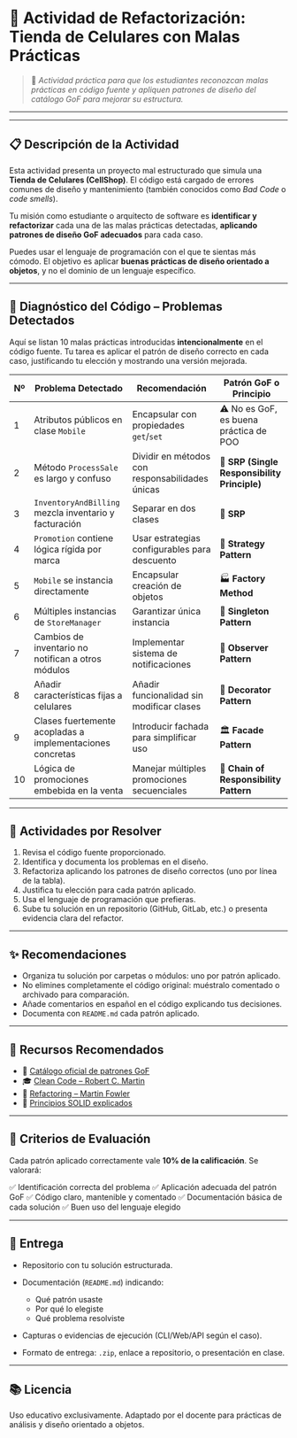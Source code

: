 

# 📱 Actividad de Refactorización: Tienda de Celulares con Malas Prácticas

> 🧠 *Actividad práctica para que los estudiantes reconozcan malas prácticas en código fuente y apliquen patrones de diseño del catálogo GoF para mejorar su estructura.*

---

---

## 📋 Descripción de la Actividad

Esta actividad presenta un proyecto mal estructurado que simula una **Tienda de Celulares (CellShop)**. El código está cargado de errores comunes de diseño y mantenimiento (también conocidos como *Bad Code* o *code smells*).

Tu misión como estudiante o arquitecto de software es **identificar y refactorizar** cada una de las malas prácticas detectadas, **aplicando patrones de diseño GoF adecuados** para cada caso.

Puedes usar el lenguaje de programación con el que te sientas más cómodo. El objetivo es aplicar **buenas prácticas de diseño orientado a objetos**, y no el dominio de un lenguaje específico.

---

## 🔎 Diagnóstico del Código – Problemas Detectados

Aquí se listan 10 malas prácticas introducidas **intencionalmente** en el código fuente. Tu tarea es aplicar el patrón de diseño correcto en cada caso, justificando tu elección y mostrando una versión mejorada.

| Nº | Problema Detectado                                        | Recomendación                                   | Patrón GoF o Principio                       |
| -- | --------------------------------------------------------- | ----------------------------------------------- | -------------------------------------------- |
| 1  | Atributos públicos en clase `Mobile`                      | Encapsular con propiedades `get`/`set`          | ⚠️ No es GoF, es buena práctica de POO       |
| 2  | Método `ProcessSale` es largo y confuso                   | Dividir en métodos con responsabilidades únicas | 🧱 **SRP (Single Responsibility Principle)** |
| 3  | `InventoryAndBilling` mezcla inventario y facturación     | Separar en dos clases                           | 🧱 **SRP**                                   |
| 4  | `Promotion` contiene lógica rígida por marca              | Usar estrategias configurables para descuento   | 🧠 **Strategy Pattern**                      |
| 5  | `Mobile` se instancia directamente                        | Encapsular creación de objetos                  | 🏭 **Factory Method**                        |
| 6  | Múltiples instancias de `StoreManager`                    | Garantizar única instancia                      | 🧍 **Singleton Pattern**                     |
| 7  | Cambios de inventario no notifican a otros módulos        | Implementar sistema de notificaciones           | 📢 **Observer Pattern**                      |
| 8  | Añadir características fijas a celulares                  | Añadir funcionalidad sin modificar clases       | 🧩 **Decorator Pattern**                     |
| 9  | Clases fuertemente acopladas a implementaciones concretas | Introducir fachada para simplificar uso         | 🏛️ **Facade Pattern**                       |
| 10 | Lógica de promociones embebida en la venta                | Manejar múltiples promociones secuenciales      | 🔗 **Chain of Responsibility Pattern**       |

---

## 🧪 Actividades por Resolver

1. Revisa el código fuente proporcionado.
2. Identifica y documenta los problemas en el diseño.
3. Refactoriza aplicando los patrones de diseño correctos (uno por línea de la tabla).
4. Justifica tu elección para cada patrón aplicado.
5. Usa el lenguaje de programación que prefieras.
6. Sube tu solución en un repositorio (GitHub, GitLab, etc.) o presenta evidencia clara del refactor.

---

## ✨ Recomendaciones

* Organiza tu solución por carpetas o módulos: uno por patrón aplicado.
* No elimines completamente el código original: muéstralo comentado o archivado para comparación.
* Añade comentarios en español en el código explicando tus decisiones.
* Documenta con `README.md` cada patrón aplicado.

---

## 🧰 Recursos Recomendados

* 📘 [Catálogo oficial de patrones GoF](https://refactoring.guru/design-patterns)
* 🎓 [Clean Code – Robert C. Martin](https://amzn.to/3qVMztd)
* 📙 [Refactoring – Martin Fowler](https://refactoring.com/)
* 🧠 [Principios SOLID explicados](https://solidprinciples.com/)

---

## 🎯 Criterios de Evaluación

Cada patrón aplicado correctamente vale **10% de la calificación**. Se valorará:

✅ Identificación correcta del problema
✅ Aplicación adecuada del patrón GoF
✅ Código claro, mantenible y comentado
✅ Documentación básica de cada solución
✅ Buen uso del lenguaje elegido

---

## 📌 Entrega

* Repositorio con tu solución estructurada.
* Documentación (`README.md`) indicando:

  * Qué patrón usaste
  * Por qué lo elegiste
  * Qué problema resolviste
* Capturas o evidencias de ejecución (CLI/Web/API según el caso).
* Formato de entrega: `.zip`, enlace a repositorio, o presentación en clase.

---

## 📚 Licencia

Uso educativo exclusivamente. Adaptado por el docente para prácticas de análisis y diseño orientado a objetos.
